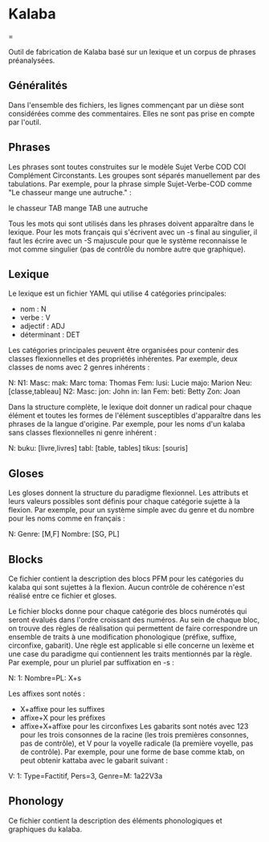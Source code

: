 # Kalaba
=

Outil de fabrication de Kalaba basé sur un lexique et un corpus de phrases préanalysées.

## Généralités
Dans l'ensemble des fichiers, les lignes commençant par un dièse sont considérées comme des commentaires. Elles ne sont pas prise en compte par l'outil.

## Phrases
Les phrases sont toutes construites sur le modèle Sujet Verbe COD COI Complément Circonstants. Les groupes sont séparés manuellement par des tabulations. Par exemple, pour la phrase simple Sujet-Verbe-COD comme "Le chasseur mange une autruche." :

le chasseur TAB mange TAB une autruche

Tous les mots qui sont utilisés dans les phrases doivent apparaître dans le lexique. Pour les mots français qui s'écrivent avec un -s final au singulier, il faut les écrire avec un -S majuscule pour que le système reconnaisse le mot comme singulier (pas de contrôle du nombre autre que graphique).

## Lexique
Le lexique est un fichier YAML qui utilise 4 catégories principales:
- nom : N
- verbe : V
- adjectif : ADJ
- déterminant : DET

Les catégories principales peuvent être organisées pour contenir des classes flexionnelles et des propriétés inhérentes. Par exemple, deux classes de noms avec 2 genres inhérents :

N:
  N1:
    Masc: 
      mak:  Marc
      toma: Thomas
    Fem:
      lusi: Lucie
      majo: Marion
    Neu: [classe,tableau]
  N2:
    Masc:
      jon:  John
      in:   Ian
    Fem: 
      beti: Betty
      Zon:  Joan

Dans la structure complète, le lexique doit donner un radical pour chaque élément et toutes les formes de l'élément susceptibles d'apparaître dans les phrases de la langue d'origine. Par exemple, pour les noms d'un kalaba sans classes flexionnelles ni genre inhérent :

N:
  buku:   [livre,livres]
  tabl:   [table, tables]
  tikus:  [souris]

## Gloses
Les gloses donnent la structure du paradigme flexionnel. Les attributs et leurs valeurs possibles sont définis pour chaque catégorie sujette à la flexion. Par exemple, pour un système simple avec du genre et du nombre pour les noms comme en français :

N:
  Genre: [M,F]
  Nombre: [SG, PL]

## Blocks
Ce fichier contient la description des blocs PFM pour les catégories du kalaba qui sont sujettes à la flexion. Aucun contrôle de cohérence n'est réalisé entre ce fichier et gloses.

Le fichier blocks donne pour chaque catégorie des blocs numérotés qui seront évalués dans l'ordre croissant des numéros. Au sein de chaque bloc, on trouve des règles de réalisation qui permettent de faire correspondre un ensemble de traits à une modification phonologique (préfixe, suffixe, circonfixe, gabarit). Une règle est applicable si elle concerne un lexème et une case du paradigme qui contiennent les traits mentionnés par la règle. Par exemple, pour un pluriel par suffixation en -s :

N:
  1:
    Nombre=PL: X+s

Les affixes sont notés :
  - X+affixe pour les suffixes
  - affixe+X pour les préfixes
  - affixe+X+affixe pour les circonfixes
Les gabarits sont notés avec 123 pour les trois consonnes de la racine (les trois premières consonnes, pas de contrôle), et V pour la voyelle radicale (la première voyelle, pas de contrôle). Par exemple, pour une forme de base comme ktab, on peut obtenir kattaba avec le gabarit suivant :

V:
  1:
    Type=Factitif, Pers=3, Genre=M: 1a22V3a

## Phonology
Ce fichier contient la description des éléments phonologiques et graphiques du kalaba.
